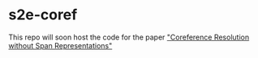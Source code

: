 # s2e-coref

This repo will soon host the code for the paper ["Coreference Resolution without Span Representations"](https://arxiv.org/abs/2101.00434)
